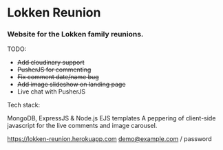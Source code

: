 # Lokken Reunion

### Website for the Lokken family reunions.

TODO:

- ~~Add cloudinary support~~
- ~~PusherJS for commenting~~
- ~~Fix comment date/name bug~~
- ~~Add image slideshow on landing page~~
- Live chat with PusherJS

Tech stack:

MongoDB, ExpressJS & Node.js
EJS templates
A peppering of client-side javascript for the live comments and image carousel.

https://lokken-reunion.herokuapp.com
demo@example.com / password
